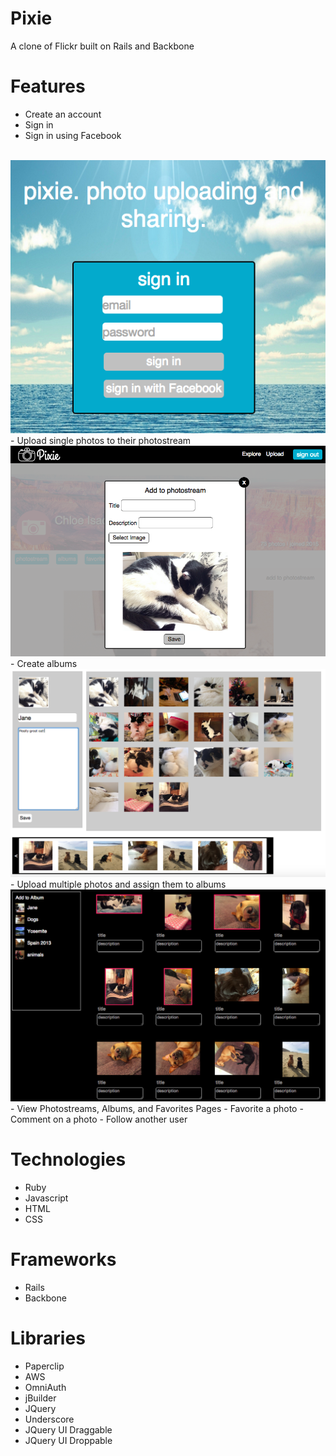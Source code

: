 # Pixie
A clone of Flickr built on Rails and Backbone

[pixie]: http://www.pix-ie.xyz

# Features

<!-- This is a Markdown checklist. Use it to keep track of your progress! -->

- Create an account
- Sign in
- Sign in using Facebook
<br>
<img src="./docs/images/sign-in.png"/>
- Upload single photos to their photostream
<br>
<img src="./docs/images/add-to-photostream.png"/>
- Create albums
<br>
<img src="./docs/images/new-album.png"/>
- Upload multiple photos and assign them to albums
<br>
<img src="./docs/images/upload-photos.png"/>
- View Photostreams, Albums, and Favorites Pages
- Favorite a photo
- Comment on a photo
- Follow another user

# Technologies
- Ruby
- Javascript
- HTML
- CSS

# Frameworks
- Rails
- Backbone

# Libraries
- Paperclip
- AWS
- OmniAuth
- jBuilder
- JQuery
- Underscore
- JQuery UI Draggable
- JQuery UI Droppable
